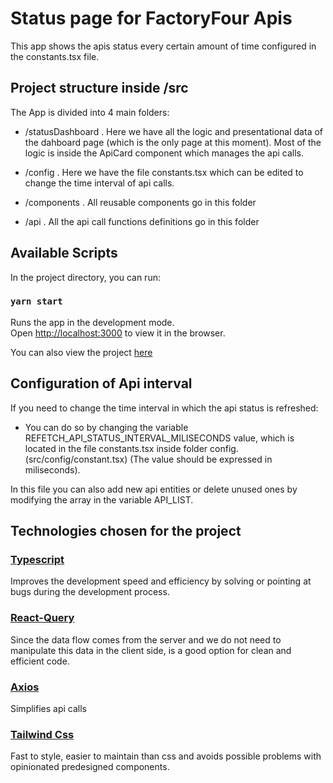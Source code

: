 # Status page for FactoryFour Apis

This app shows the apis status every certain amount of time configured in the constants.tsx file.

## Project structure inside /src

The App is divided into 4 main folders:

- /statusDashboard . Here we have all the logic and presentational data of the dahboard page (which is the only page at this moment). Most of the logic is inside the ApiCard component which manages the api calls.

- /config . Here we have the file constants.tsx which can be edited to change the time interval of api calls.

- /components . All reusable components go in this folder

- /api . All the api call functions definitions go in this folder

## Available Scripts

In the project directory, you can run:

### `yarn start`

Runs the app in the development mode.\
Open [http://localhost:3000](http://localhost:3000) to view it in the browser.

You can also view the project [here](https://api-status-challenge.netlify.app/)

## Configuration of Api interval

If you need to change the time interval in which the api status is refreshed:

- You can do so by changing the variable REFETCH_API_STATUS_INTERVAL_MILISECONDS value, which is located in the file constants.tsx inside folder config. (src/config/constant.tsx) (The value should be expressed in miliseconds).

In this file you can also add new api entities or delete unused ones by modifying the array in the variable API_LIST.

## Technologies chosen for the project

### [Typescript](https://www.typescriptlang.org/)

Improves the development speed and efficiency by solving or pointing at bugs during the development process.

### [React-Query](https://tanstack.com/query/v4/docs/overview)

Since the data flow comes from the server and we do not need to manipulate this data in the client side, is a good option for clean and efficient code.

### [Axios](https://axios-http.com/docs/intro)

Simplifies api calls

### [Tailwind Css](https://v1.tailwindcss.com/docs/utility-first)

Fast to style, easier to maintain than css and avoids possible problems with opinionated predesigned components.
